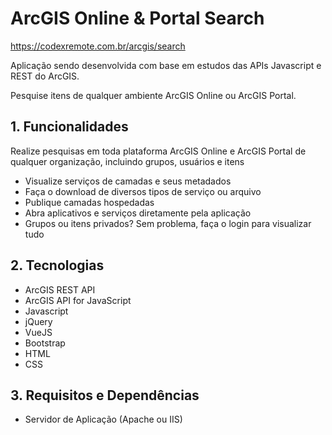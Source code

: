 # ArcGIS Online & Portal Search

https://codexremote.com.br/arcgis/search

Aplicação sendo desenvolvida com base em estudos das APIs Javascript e REST do ArcGIS.

Pesquise itens de qualquer ambiente ArcGIS Online ou ArcGIS Portal.

**1. Funcionalidades**
----------------------

Realize pesquisas em toda plataforma ArcGIS Online e ArcGIS Portal de qualquer organização, incluindo grupos, usuários e itens

- Visualize serviços de camadas e seus metadados
- Faça o download de diversos tipos de serviço ou arquivo
- Publique camadas hospedadas
- Abra aplicativos e serviços diretamente pela aplicação
- Grupos ou itens privados? Sem problema, faça o login para visualizar tudo

**2. Tecnologias**
------------------

- ArcGIS REST API
- ArcGIS API for JavaScript
- Javascript
- jQuery
- VueJS
- Bootstrap
- HTML
- CSS

**3. Requisitos e Dependências**
--------------------------------

- Servidor de Aplicação (Apache ou IIS)
